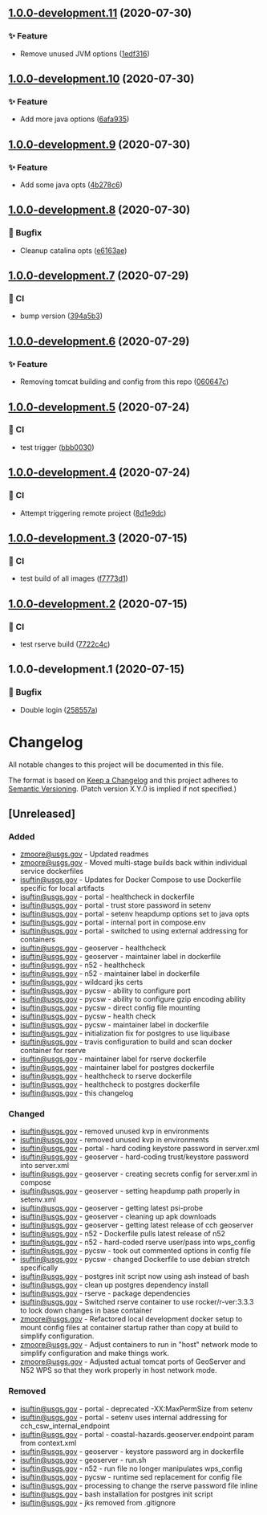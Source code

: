 ## [1.0.0-development.11](https://code.chs.usgs.gov/cmgp/coastal-hazards/compare/1.0.0-development.10...1.0.0-development.11) (2020-07-30)


### :sparkles: Feature

* Remove unused JVM options ([1edf316](https://code.chs.usgs.gov/cmgp/coastal-hazards/commit/1edf31678a4ee343e263cda50c6b4fdef280863b))

## [1.0.0-development.10](https://code.chs.usgs.gov/cmgp/coastal-hazards/compare/1.0.0-development.9...1.0.0-development.10) (2020-07-30)


### :sparkles: Feature

* Add more java options ([6afa935](https://code.chs.usgs.gov/cmgp/coastal-hazards/commit/6afa93518f29326201b550484e36636c2f26f59d))

## [1.0.0-development.9](https://code.chs.usgs.gov/cmgp/coastal-hazards/compare/1.0.0-development.8...1.0.0-development.9) (2020-07-30)


### :sparkles: Feature

* Add some java opts ([4b278c6](https://code.chs.usgs.gov/cmgp/coastal-hazards/commit/4b278c6d937e9128dcb9eaa2188f7d68b8f7b65f))

## [1.0.0-development.8](https://code.chs.usgs.gov/cmgp/coastal-hazards/compare/1.0.0-development.7...1.0.0-development.8) (2020-07-30)


### :bug: Bugfix

* Cleanup catalina opts ([e6163ae](https://code.chs.usgs.gov/cmgp/coastal-hazards/commit/e6163ae188e30409da05cf40d540d4377e526152))

## [1.0.0-development.7](https://code.chs.usgs.gov/cmgp/coastal-hazards/compare/1.0.0-development.6...1.0.0-development.7) (2020-07-29)


### :repeat: CI

* bump version ([394a5b3](https://code.chs.usgs.gov/cmgp/coastal-hazards/commit/394a5b3df9f4fc83871a23f258d2ec79829646fb))

## [1.0.0-development.6](https://code.chs.usgs.gov/cmgp/coastal-hazards/compare/1.0.0-development.5...1.0.0-development.6) (2020-07-29)


### :sparkles: Feature

* Removing tomcat building and config from this repo ([060647c](https://code.chs.usgs.gov/cmgp/coastal-hazards/commit/060647cd329c7630cfa6d005cc045481196d2c83))

## [1.0.0-development.5](https://code.chs.usgs.gov/cmgp/coastal-hazards/compare/1.0.0-development.4...1.0.0-development.5) (2020-07-24)


### :repeat: CI

* test trigger ([bbb0030](https://code.chs.usgs.gov/cmgp/coastal-hazards/commit/bbb0030ada721d656d211f9f9701b799fea56055))

## [1.0.0-development.4](https://code.chs.usgs.gov/cmgp/coastal-hazards/compare/1.0.0-development.3...1.0.0-development.4) (2020-07-24)


### :repeat: CI

* Attempt triggering remote project ([8d1e9dc](https://code.chs.usgs.gov/cmgp/coastal-hazards/commit/8d1e9dc124e426fd1ae0321d5fd0d9091111e978))

## [1.0.0-development.3](https://code.chs.usgs.gov/cmgp/coastal-hazards/compare/1.0.0-development.2...1.0.0-development.3) (2020-07-15)


### :repeat: CI

* test build of all images ([f7773d1](https://code.chs.usgs.gov/cmgp/coastal-hazards/commit/f7773d19ab98f0307858a839e55d244c90891aea))

## [1.0.0-development.2](https://code.chs.usgs.gov/cmgp/coastal-hazards/compare/1.0.0-development.1...1.0.0-development.2) (2020-07-15)


### :repeat: CI

* test rserve build ([7722c4c](https://code.chs.usgs.gov/cmgp/coastal-hazards/commit/7722c4c1022fa5b179e501e58fedbb0a6495cf17))

## 1.0.0-development.1 (2020-07-15)


### :bug: Bugfix

* Double login ([258557a](https://code.chs.usgs.gov/cmgp/coastal-hazards/commit/258557a475335ebfb6355b16f6fbeed463e8e87b))

# Changelog

All notable changes to this project will be documented in this file.

The format is based on [Keep a Changelog](http://keepachangelog.com/en/1.0.0/)
and this project adheres to [Semantic Versioning](http://semver.org/spec/v2.0.0.html). (Patch version X.Y.0 is implied if not specified.)

## [Unreleased]

### Added

- zmoore@usgs.gov  - Updated readmes
- zmoore@usgs.gov  - Moved multi-stage builds back within individual service dockerfiles
- isuftin@usgs.gov - Updates for Docker Compose to use Dockerfile specific for local artifacts
- isuftin@usgs.gov - portal - healthcheck in dockerfile
- isuftin@usgs.gov - portal - trust store password in setenv
- isuftin@usgs.gov - portal - setenv heapdump options set to java opts
- isuftin@usgs.gov - portal - internal port in compose.env
- isuftin@usgs.gov - portal - switched to using external addressing for containers
- isuftin@usgs.gov - geoserver - healthcheck
- isuftin@usgs.gov - geoserver - maintainer label in dockerfile
- isuftin@usgs.gov - n52 - healthcheck
- isuftin@usgs.gov - n52 - maintainer label in dockerfile
- isuftin@usgs.gov - wildcard jks certs
- isuftin@usgs.gov - pycsw - ability to configure port
- isuftin@usgs.gov - pycsw - ability to configure gzip encoding ability
- isuftin@usgs.gov - pycsw - direct config file mounting
- isuftin@usgs.gov - pycsw - health check
- isuftin@usgs.gov - pycsw - maintainer label in dockerfile
- isuftin@usgs.gov - initialization fix for postgres to use liquibase
- isuftin@usgs.gov - travis configuration to build and scan docker container for rserve
- isuftin@usgs.gov - maintainer label for rserve dockerfile
- isuftin@usgs.gov - maintainer label for postgres dockerfile
- isuftin@usgs.gov - healthcheck to rserve dockerfile
- isuftin@usgs.gov - healthcheck to postgres dockerfile
- isuftin@usgs.gov - this changelog

### Changed

- isuftin@usgs.gov - removed unused kvp in environments
- isuftin@usgs.gov - removed unused kvp in environments
- isuftin@usgs.gov - portal - hard coding keystore password in server.xml
- isuftin@usgs.gov - geoserver - hard-coding trust/keystore password into server.xml
- isuftin@usgs.gov - geoserver - creating secrets config for server.xml in compose
- isuftin@usgs.gov - geoserver - setting heapdump path properly in setenv.xml
- isuftin@usgs.gov - geoserver - getting latest psi-probe
- isuftin@usgs.gov - geoserver - cleaning up apk downloads
- isuftin@usgs.gov - geoserver - getting latest release of cch geoserver
- isuftin@usgs.gov - n52 - Dockerfile pulls latest release of n52
- isuftin@usgs.gov - n52 - hard-coded rserve user/pass into wps_config
- isuftin@usgs.gov - pycsw - took out commented options in config file
- isuftin@usgs.gov - pycsw - changed Dockerfile to use debian stretch specifically
- isuftin@usgs.gov - postgres init script now using ash instead of bash
- isuftin@usgs.gov - clean up postgres dependency install
- isuftin@usgs.gov - rserve - package dependencies
- isuftin@usgs.gov - Switched rserve container to use rocker/r-ver:3.3.3 to lock down
    changes in base container
- zmoore@usgs.gov - Refactored local development docker setup to mount config files at
    container startup rather than copy at build to simplify configuration.
- zmoore@usgs.gov - Adjust containers to run in "host" network mode to simplify
    configuration and make things work.
- zmoore@usgs.gov - Adjusted actual tomcat ports of GeoServer and N52 WPS so that they
    work properly in host network mode.

### Removed

- isuftin@usgs.gov - portal - deprecated -XX:MaxPermSize from setenv
- isuftin@usgs.gov - portal - setenv uses internal addressing for cch_csw_internal_endpoint
- isuftin@usgs.gov - portal - coastal-hazards.geoserver.endpoint param from context.xml
- isuftin@usgs.gov - geoserver - keystore password arg in dockerfile
- isuftin@usgs.gov - geoserver - run.sh
- isuftin@usgs.gov - n52 - run file no longer manipulates wps_config
- isuftin@usgs.gov - pycsw - runtime sed replacement for config file
- isuftin@usgs.gov - processing to change the rserve password file inline
- isuftin@usgs.gov - bash installation for postgres init script
- isuftin@usgs.gov - jks removed from .gitignore
